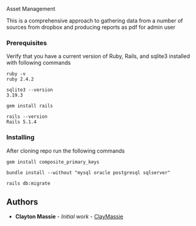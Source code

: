Asset Management

This is a comprehensive approach to gathering data from a number of sources from dropbox and producing reports as pdf for admin user
### Prerequisites

Verify that you have a current version of Ruby, Rails, and sqlite3 installed with following commands 
```
ruby -v
ruby 2.4.2
```
```
sqlite3 --version
3.19.3
```
```
gem install rails
```
```
rails --version
Rails 5.1.4
```
### Installing

After cloning repo run the following commands

```
gem install composite_primary_keys
```
```
bundle install --without "mysql oracle postgresql sqlserver"
``` 
```
rails db:migrate
```
## Authors

* **Clayton Massie** - *Initial work* - [ClayMassie ](https://github.com/clmassie1)


